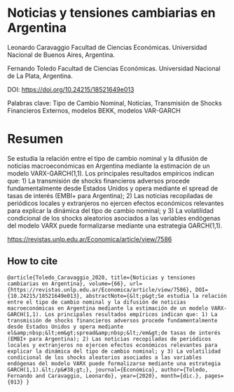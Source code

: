 # Noticias y tensiones cambiarias en Argentina

Leonardo Caravaggio
Facultad de Ciencias Económicas. Universidad Nacional de Buenos Aires, Argentina.

Fernando Toledo
Facultad de Ciencias Económicas. Universidad Nacional de La Plata, Argentina.

DOI: https://doi.org/10.24215/18521649e013

Palabras clave: Tipo de Cambio Nominal, Noticias, Transmisión de Shocks Financieros Externos, modelos BEKK, modelos VAR-GARCH

# Resumen
Se estudia la relación entre el tipo de cambio nominal y la difusión de noticias macroeconómicas en Argentina mediante la estimación de un modelo VARX-GARCH(1,1). Los principales resultados empíricos indican que: 1) La transmisión de shocks financieros adversos procede fundamentalmente desde Estados Unidos y opera mediante el spread de tasas de interés (EMBI+ para Argentina); 2) Las noticias recopiladas de periódicos locales y extranjeros no ejercen efectos económicos relevantes para explicar la dinámica del tipo de cambio nominal; y 3) La volatilidad condicional de los shocks aleatorios asociados a las variables endógenas del modelo VARX puede formalizarse mediante una estrategia GARCH(1,1).

https://revistas.unlp.edu.ar/Economica/article/view/7586

## How to cite
```
@article{Toledo_Caravaggio_2020, title={Noticias y tensiones cambiarias en Argentina}, volume={66}, url={https://revistas.unlp.edu.ar/Economica/article/view/7586}, DOI={10.24215/18521649e013}, abstractNote={&lt;p&gt;Se estudia la relación entre el tipo de cambio nominal y la difusión de noticias macroeconómicas en Argentina mediante la estimación de un modelo VARX-GARCH(1,1). Los principales resultados empíricos indican que: 1) La transmisión de shocks financieros adversos procede fundamentalmente desde Estados Unidos y opera mediante el&amp;nbsp;&lt;em&gt;spread&amp;nbsp;&lt;/em&gt;de tasas de interés (EMBI+ para Argentina); 2) Las noticias recopiladas de periódicos locales y extranjeros no ejercen efectos económicos relevantes para explicar la dinámica del tipo de cambio nominal; y 3) La volatilidad condicional de los shocks aleatorios asociados a las variables endógenas del modelo VARX puede formalizarse mediante una estrategia GARCH(1,1).&lt;/p&#38;gt;}, journal={Económica}, author={Toledo, Fernando and Caravaggio, Leonardo}, year={2020}, month={dic.}, pages={013} }
```
